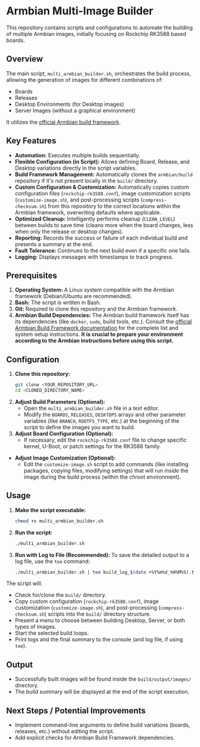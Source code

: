 # Armbian Multi-Image Builder

This repository contains scripts and configurations to automate the building of multiple Armbian images, initially focusing on Rockchip RK3588 based boards.

## Overview

The main script, `multi_armbian_builder.sh`, orchestrates the build process, allowing the generation of images for different combinations of:

*   Boards
*   Releases
*   Desktop Environments (for Desktop images)
*   Server Images (without a graphical environment)

It utilizes the [official Armbian build framework](https://github.com/armbian/build).

## Key Features

*   **Automation:** Executes multiple builds sequentially.
*   **Flexible Configuration (in Script):** Allows defining Board, Release, and Desktop variations directly in the script variables.
*   **Build Framework Management:** Automatically clones the `armbian/build` repository if it's not present locally in the `build/` directory.
*   **Custom Configuration & Customization:** Automatically copies custom configuration files (`rockchip-rk3588.conf`), image customization scripts (`customize-image.sh`), and post-processing scripts (`compress-checksum.sh`) from this repository to the correct locations within the Armbian framework, overwriting defaults where applicable.
*   **Optimized Cleanup:** Intelligently performs cleanup (`CLEAN_LEVEL`) between builds to save time (cleans more when the board changes, less when only the release or desktop changes).
*   **Reporting:** Records the success or failure of each individual build and presents a summary at the end.
*   **Fault Tolerance:** Continues to the next build even if a specific one fails.
*   **Logging:** Displays messages with timestamps to track progress.

## Prerequisites

1.  **Operating System:** A Linux system compatible with the Armbian framework (Debian/Ubuntu are recommended).
2.  **Bash:** The script is written in Bash.
3.  **Git:** Required to clone this repository and the Armbian framework.
4.  **Armbian Build Dependencies:** The Armbian build framework itself has its dependencies (like `docker`, `sudo`, build tools, etc.). Consult the [official Armbian Build Framework documentation](https://docs.armbian.com/Developer-Guide_Build-Preparation/) for the complete list and system setup instructions. **It is crucial to prepare your environment according to the Armbian instructions before using this script.**

## Configuration

1.  **Clone this repository:**
    ```bash
    git clone <YOUR_REPOSITORY_URL>
    cd <CLONED_DIRECTORY_NAME>
    ```
2.  **Adjust Build Parameters (Optional):**
    *   Open the `multi_armbian_builder.sh` file in a text editor.
    *   Modify the `BOARDS`, `RELEASES`, `DESKTOPS` arrays and other parameter variables (like `BRANCH`, `ROOTFS_TYPE`, etc.) at the beginning of the script to define the images you want to build.
3.  **Adjust Board Configuration (Optional):**
    *   If necessary, edit the `rockchip-rk3588.conf` file to change specific kernel, U-Boot, or patch settings for the RK3588 family.
*   **Adjust Image Customization (Optional):**
    *   Edit the `customize-image.sh` script to add commands (like installing packages, copying files, modifying settings) that will run *inside* the image during the build process (within the chroot environment).

## Usage

1.  **Make the script executable:**
    ```bash
    chmod +x multi_armbian_builder.sh
    ```
2.  **Run the script:**
    ```bash
    ./multi_armbian_builder.sh
    ```
3.  **Run with Log to File (Recommended):**
    To save the detailed output to a log file, use the `tee` command:
    ```bash
    ./multi_armbian_builder.sh | tee build_log_$(date +%Y%m%d_%H%M%S).txt
    ```

The script will:
*   Check for/clone the `build/` directory.
*   Copy custom configuration (`rockchip-rk3588.conf`), image customization (`customize-image.sh`), and post-processing (`compress-checksum.sh`) scripts into the `build/` directory structure.
*   Present a menu to choose between building Desktop, Server, or both types of images.
*   Start the selected build loops.
*   Print logs and the final summary to the console (and log file, if using `tee`).

## Output

*   Successfully built images will be found inside the `build/output/images/` directory.
*   The build summary will be displayed at the end of the script execution.

## Next Steps / Potential Improvements

*   Implement command-line arguments to define build variations (boards, releases, etc.) without editing the script.
*   Add explicit checks for Armbian Build Framework dependencies.
